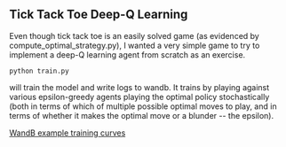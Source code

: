 ## Tick Tack Toe Deep-Q Learning

Even though tick tack toe is an easily solved game (as evidenced by compute_optimal_strategy.py),
I wanted a very simple game to try to implement a deep-Q learning agent from scratch as an exercise.

```
python train.py
```
will train the model and write logs to wandb. It trains by playing against various epsilon-greedy agents
playing the optimal policy stochastically (both in terms of which of multiple possible optimal moves to play,
and in terms of whether it makes the optimal move or a blunder -- the epsilon).

[WandB example training curves](https://wandb.ai/kkleidal/tick-tack-toe/runs/n9oevv91?workspace=user-kkleidal)
